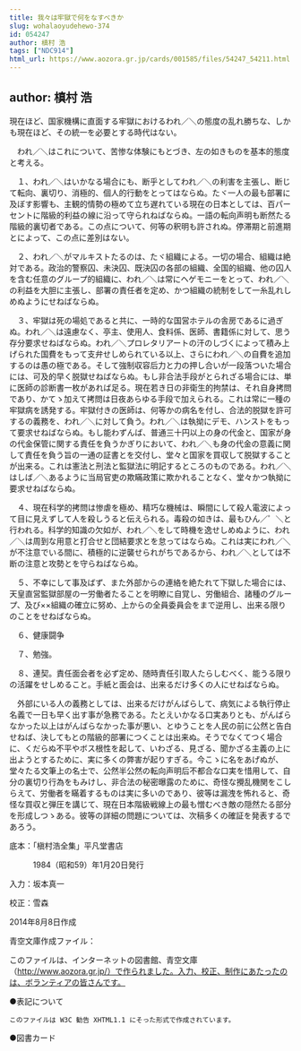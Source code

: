 ```yaml
---
title: 我々は牢獄で何をなすべきか
slug: wohalaoyudehewo-374
id: 054247
author: 槙村 浩
tags: ["NDC914"]
html_url: https://www.aozora.gr.jp/cards/001585/files/54247_54211.html
---
```


## author: 槙村 浩

現在ほど、国家機構に直面する牢獄におけるわれ／＼の態度の乱れ勝ちな、しかも現在ほど、その統一を必要とする時代はない。

　われ／＼はこれについて、苦惨な体験にもとづき、左の如きものを基本的態度と考える。



　１、われ／＼はいかなる場合にも、断乎としてわれ／＼の利害を主張し、断じて転向、裏切り、消極的、個人的行動をとってはならぬ。たヾ一人の最も部署に及ぼす影響も、主観的情勢の極めて立ち遅れている現在の日本としては、百パーセントに階級的利益の線に沿って守られねばならぬ。一語の転向声明も断然たる階級的裏切者である。この点について、何等の釈明も許されぬ。停滞期と前進期とによって、この点に差別はない。

　２、われ／＼がマルキストたるのは、たヾ組織による。一切の場合、組織は絶対である。政治的警察囚、未決囚、既決囚の各部の組織、全国的組織、他の囚人を含む任意のグループ的組織に、われ／＼は常にヘゲモニーをとって、われ／＼の利益を大胆に主張し、部署の責任者を定め、かつ組織の統制をして一糸乱れしめぬようにせねばならぬ。

　３、牢獄は死の場処であると共に、一時的な国営ホテルの舎房であるに過ぎぬ。われ／＼は遠慮なく、亭主、使用人、食料係、医師、書籍係に対して、思う存分要求せねばならぬ。われ／＼プロレタリアートの汗のしづくによって積み上げられた国費をもって支弁せしめられている以上、さらにわれ／＼の自費を追加するのは愚の極である。そして強制収容后力と力の押し合いが一段落ついた場合には、可及的早く脱獄せねばならぬ。もし非合法手段がとられざる場合には、単に医師の診断書一枚があれば足る。現在若き日の非衛生的拘禁は、それ自身拷問であり、かてゝ加えて拷問は日夜あらゆる手段で加えられる。これは常に一種の牢獄病を誘発する。牢獄付きの医師は、何等かの病名を付し、合法的脱獄を許可するの義務を、われ／＼に対して負う。われ／＼は執拗にデモ、ハンストをもって要求せねばならぬ。もし能わずんば、普通三十円以上の身の代金と、国家が身の代金保管に関する責任を負うかぎりにおいて、われ／＼も身の代金の意義に関して責任を負う旨の一通の証書とを交付し、堂々と国家を買収して脱獄することが出来る。これは憲法と刑法と監獄法に明記するところのものである。われ／＼はしば／＼あるように当局官吏の欺瞞政策に欺かれることなく、堂々かつ執拗に要求せねばならぬ。

　４、現在科学的拷問は惨虐を極め、精巧な機械は、瞬間にして殺人電波によって目に見えずして人を殺しうると伝えられる。毒殺の如きは、最もひん／゜＼と行われる。科学的知識の欠如が、われ／＼をして時機を逸せしめぬように、われ／＼は周到な用意と打合せと団結要求とを怠ってはならぬ。これは実にわれ／＼が不注意でいる間に、積極的に逆襲せられがちであるから、われ／＼としては不断の注意と攻勢とを守らねばならぬ。

　５、不幸にして事及ばず、また外部からの連絡を絶たれて下獄した場合には、天皇直営監獄部屋の一労働者たることを明瞭に自覚し、労働組合、諸種のグループ、及び××組織の確立に努め、上からの全員委員会をまで逆用し、出来る限りのことをせねばならぬ。

　６、健康闘争

　７、勉強。

　８、連契。責任面会者を必ず定め、随時責任引取人たらしむべく、能うる限りの活躍をせしめること。手紙と面会は、出来るだけ多くの人にせねばならぬ。



　外部にいる人の義務としては、出来るだけがんばらして、病気による執行停止名義で一日も早く出す事が急務である。たとえいかなる口実ありとも、がんばらなかった以上はがんばらなかった事が悪い、とゆうことを人民の前に公然と告白せねば、決してもとの階級的部署につくことは出来ぬ。そうでなくてつく場合に、くだらぬ不平やボス根性を起して、いわざる、見ざる、聞かざる主義の上に出ようとするために、実に多くの弊害が起りすぎる。今こゝに名をあげぬが、堂々たる文筆上の名士で、公然半公然の転向声明后不都合な口実を惜用して、自分の裏切り行為をもみけし、非合法の秘密曝露のために、奇怪な攪乱機関をこしらえて、労働者を瞞着するものは実に多いのであり、彼等は漏洩を怖れると、奇怪な買収と弾圧を講じて、現在日本階級戦線上の最も憎むべき敵の隠然たる部分を形成しつゝある。彼等の詳細の問題については、次稿多くの確証を発表するであろう。













底本：「槇村浩全集」平凡堂書店

　　　1984（昭和59）年1月20日発行

入力：坂本真一

校正：雪森

2014年8月8日作成

青空文庫作成ファイル：

このファイルは、インターネットの図書館、青空文庫（http://www.aozora.gr.jp/）で作られました。入力、校正、制作にあたったのは、ボランティアの皆さんです。











●表記について


	このファイルは W3C 勧告 XHTML1.1 にそった形式で作成されています。







●図書カード